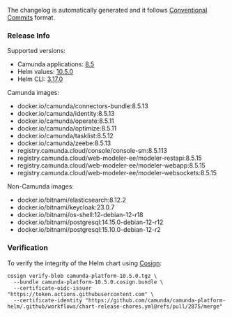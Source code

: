 The changelog is automatically generated and it follows [Conventional Commits](https://www.conventionalcommits.org/en/v1.0.0/) format.
<!-- generated by git-cliff -->
### Release Info

Supported versions:

- Camunda applications: [8.5](https://github.com/camunda/camunda-platform/releases?q=tag%3A8.5&expanded=true)
- Helm values: [10.5.0](https://artifacthub.io/packages/helm/camunda/camunda-platform/10.5.0#parameters)
- Helm CLI: [3.17.0](https://github.com/helm/helm/releases/tag/v3.17.0)

Camunda images:

- docker.io/camunda/connectors-bundle:8.5.13
- docker.io/camunda/identity:8.5.13
- docker.io/camunda/operate:8.5.11
- docker.io/camunda/optimize:8.5.11
- docker.io/camunda/tasklist:8.5.12
- docker.io/camunda/zeebe:8.5.13
- registry.camunda.cloud/console/console-sm:8.5.113
- registry.camunda.cloud/web-modeler-ee/modeler-restapi:8.5.15
- registry.camunda.cloud/web-modeler-ee/modeler-webapp:8.5.15
- registry.camunda.cloud/web-modeler-ee/modeler-websockets:8.5.15

Non-Camunda images:

- docker.io/bitnami/elasticsearch:8.12.2
- docker.io/bitnami/keycloak:23.0.7
- docker.io/bitnami/os-shell:12-debian-12-r18
- docker.io/bitnami/postgresql:14.15.0-debian-12-r12
- docker.io/bitnami/postgresql:15.10.0-debian-12-r2

### Verification

To verify the integrity of the Helm chart using [Cosign](https://docs.sigstore.dev/signing/quickstart/):

```shell
cosign verify-blob camunda-platform-10.5.0.tgz \
  --bundle camunda-platform-10.5.0.cosign.bundle \
  --certificate-oidc-issuer "https://token.actions.githubusercontent.com" \
  --certificate-identity "https://github.com/camunda/camunda-platform-helm/.github/workflows/chart-release-chores.yml@refs/pull/2875/merge"
```
